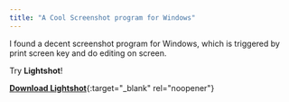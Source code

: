 ```yaml
---
title: "A Cool Screenshot program for Windows"
---
```


I found a decent screenshot program for Windows, which is triggered by print screen key and do editing on screen.

Try **Lightshot**!

[**Download Lightshot**](https://app.prntscr.com/en/download.html){:target="_blank" rel="noopener"}
